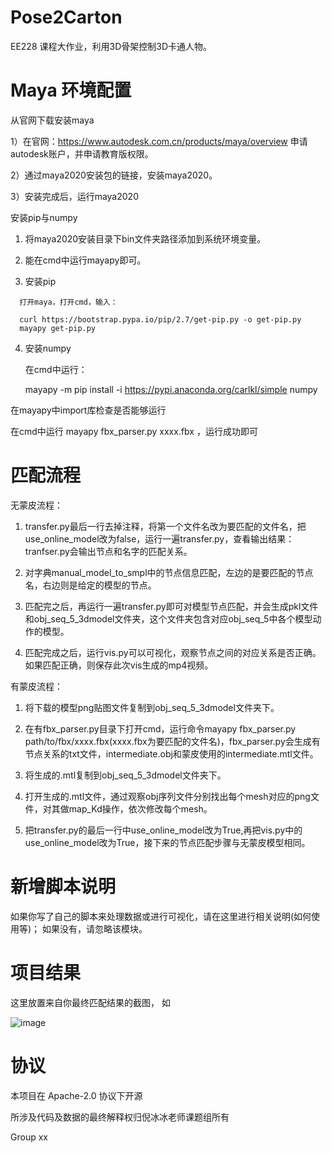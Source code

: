 # Pose2Carton 

EE228 课程大作业，利用3D骨架控制3D卡通人物。



# Maya 环境配置

从官网下载安装maya
  
  1）在官网：https://www.autodesk.com.cn/products/maya/overview 申请autodesk账户，并申请教育版权限。
  
  2）通过maya2020安装包的链接，安装maya2020。
  
  3）安装完成后，运行maya2020

安装pip与numpy
  
  1)	将maya2020安装目录下bin文件夹路径添加到系统环境变量。
  
  2)	能在cmd中运行mayapy即可。
  
  3)	安装pip
      
      打开maya，打开cmd，输入：
      
      curl https://bootstrap.pypa.io/pip/2.7/get-pip.py -o get-pip.py
      mayapy get-pip.py
  
  4)  安装numpy
      
      在cmd中运行：
      
      mayapy -m pip install -i https://pypi.anaconda.org/carlkl/simple numpy

在mayapy中import库检查是否能够运行

在cmd中运行 mayapy fbx_parser.py xxxx.fbx ，运行成功即可



# 匹配流程

无蒙皮流程：

1.	transfer.py最后一行去掉注释，将第一个文件名改为要匹配的文件名，把use_online_model改为false，运行一遍transfer.py，查看输出结果：tranfser.py会输出节点和名字的匹配关系。

2.	对字典manual_model_to_smpl中的节点信息匹配，左边的是要匹配的节点名，右边则是给定的模型的节点。

3.	匹配完之后，再运行一遍transfer.py即可对模型节点匹配，并会生成pkl文件和obj_seq_5_3dmodel文件夹，这个文件夹包含对应obj_seq_5中各个模型动作的模型。

4.	匹配完成之后，运行vis.py可以可视化，观察节点之间的对应关系是否正确。如果匹配正确，则保存此次vis生成的mp4视频。

有蒙皮流程：

1.	将下载的模型png贴图文件复制到obj_seq_5_3dmodel文件夹下。
	
2.	在有fbx_parser.py目录下打开cmd，运行命令mayapy fbx_parser.py path/to/fbx/xxxx.fbx(xxxx.fbx为要匹配的文件名)，fbx_parser.py会生成有节点关系的txt文件，intermediate.obj和蒙皮使用的intermediate.mtl文件。
	
3.	将生成的.mtl复制到obj_seq_5_3dmodel文件夹下。

4.	打开生成的.mtl文件，通过观察obj序列文件分别找出每个mesh对应的png文件，对其做map_Kd操作，依次修改每个mesh。

5.	把transfer.py的最后一行中use_online_model改为True,再把vis.py中的use_online_model改为True，接下来的节点匹配步骤与无蒙皮模型相同。




# 新增脚本说明

如果你写了自己的脚本来处理数据或进行可视化，请在这里进行相关说明(如何使用等)； 如果没有，请忽略该模块。



# 项目结果

这里放置来自你最终匹配结果的截图， 如

![image](../img/pose2carton.png)





# 协议 
本项目在 Apache-2.0 协议下开源

所涉及代码及数据的最终解释权归倪冰冰老师课题组所有

Group xx

